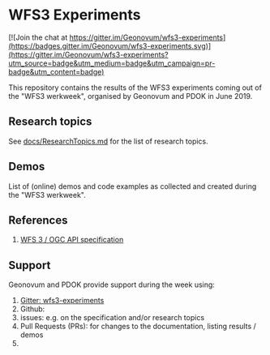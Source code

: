 # WFS3 Experiments

[![Join the chat at https://gitter.im/Geonovum/wfs3-experiments](https://badges.gitter.im/Geonovum/wfs3-experiments.svg)](https://gitter.im/Geonovum/wfs3-experiments?utm_source=badge&utm_medium=badge&utm_campaign=pr-badge&utm_content=badge)

This repository contains the results of the WFS3 experiments coming out of the "WFS3 werkweek", organised by Geonovum and PDOK in June 2019.

## Research topics
See [docs/ResearchTopics.md](docs/ResearchTopics.md) for the list of research topics.

## Demos
List of (online) demos and code examples as collected and created during the "WFS3 werkweek".

## References
1. [WFS 3 / OGC API specification](https://github.com/opengeospatial/WFS_FES/)

## Support
Geonovum and PDOK provide support during the week using:
1. [Gitter: wfs3-experiments](https://gitter.im/Geonovum/wfs3-experiments)
1. Github:
 1. issues: e.g. on the specification and/or research topics
 1. Pull Requests (PRs): for changes to the documentation, listing results / demos
 1.
